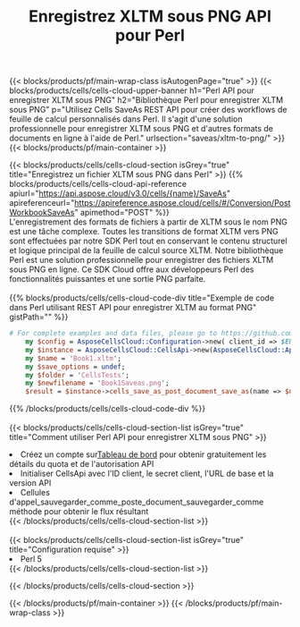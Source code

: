 ﻿---
title:  Enregistrez XLTM sous PNG API pour Perl
description:  API Cloud et SDK pour Microsoft Excel et OpenOffice Calc. Convertir une feuille de calcul en un autre format de fichier.
url: /fr/perl/saveas/xltm-to-png/
---
{{< blocks/products/pf/main-wrap-class isAutogenPage="true" >}}
{{< blocks/products/cells/cells-cloud-upper-banner h1="Perl API pour enregistrer XLTM sous PNG" h2="Bibliothèque Perl pour enregistrer XLTM sous PNG" p="Utilisez Cells SaveAs REST API pour créer des workflows de feuille de calcul personnalisés dans Perl. Il s\'agit d\'une solution professionnelle pour enregistrer XLTM sous PNG et d\'autres formats de documents en ligne à l\'aide de Perl." urlsection="saveas/xltm-to-png/" >}}
{{< blocks/products/pf/main-container >}}

{{< blocks/products/cells/cells-cloud-section isGrey="true" title="Enregistrez un fichier XLTM sous PNG dans Perl" >}}
{{% blocks/products/cells/cells-cloud-api-reference apiurl="https://api.aspose.cloud/v3.0/cells/{name}/SaveAs" apireferenceurl="https://apireference.aspose.cloud/cells/#/Conversion/PostWorkbookSaveAs" apimethod="POST" %}}
<br/>
L'enregistrement des formats de fichiers à partir de XLTM sous le nom PNG est une tâche complexe. Toutes les transitions de format XLTM vers PNG sont effectuées par notre SDK Perl tout en conservant le contenu structurel et logique principal de la feuille de calcul source XLTM. Notre bibliothèque Perl est une solution professionnelle pour enregistrer des fichiers XLTM sous PNG en ligne. Ce SDK Cloud offre aux développeurs Perl des fonctionnalités puissantes et une sortie PNG parfaite.
<br/>
<br/>
{{% blocks/products/cells/cells-cloud-code-div title="Exemple de code dans Perl utilisant REST API pour enregistrer XLTM au format PNG" gistPath="" %}}
  
```perl
# For complete examples and data files, please go to https://github.com/aspose-cells-cloud/aspose-cells-cloud-perl/
    my $config = AsposeCellsCloud::Configuration->new( client_id => $ENV{'ProductClientId'}, client_secret => $ENV{'ProductClientSecret'});
    my $instance = AsposeCellsCloud::CellsApi->new(AsposeCellsCloud::ApiClient->new( $config));
    my $name = 'Book1.xltm';
    my $save_options = undef;
    my $folder = 'CellsTests';
    my $newfilename = 'Book1Saveas.png';
    $result = $instance->cells_save_as_post_document_save_as(name => $name,save_options => $save_options, newfilename => $newfilename, folder => $folder);
```
  
{{% /blocks/products/cells/cells-cloud-code-div %}}
<br/>
<br/>
{{< blocks/products/cells/cells-cloud-section-list isGrey="true" title="Comment utiliser Perl API pour enregistrer XLTM sous PNG" >}}
<li> Créez un compte sur<a href="https://dashboard.aspose.cloud/">Tableau de bord</a> pour obtenir gratuitement les détails du quota et de l'autorisation API</li>
<li>Initialiser CellsApi avec l'ID client, le secret client, l'URL de base et la version API</li>
<li>Cellules d'appel_sauvegarder_comme_poste_document_sauvegarder_comme méthode pour obtenir le flux résultant</li>
{{< /blocks/products/cells/cells-cloud-section-list >}}
<br/>
<br/>
{{< blocks/products/cells/cells-cloud-section-list isGrey="true" title="Configuration requise" >}}
<li>Perl 5</li>
{{< /blocks/products/cells/cells-cloud-section-list >}}

{{< /blocks/products/cells/cells-cloud-section >}}

{{< /blocks/products/pf/main-container >}}
{{< /blocks/products/pf/main-wrap-class >}}
